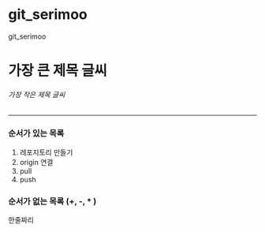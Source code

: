 # git_serimoo
git_serimoo


# 가장 큰 제목 글씨
###### 가장 작은 제목 글씨 

_ _ _ _ _


### 순서가 있는 목록 
1. 레포지토리 만들기 
2. origin 연결
3. pull 
4. push

### 순서가 없는 목록 (+, -, * )


한줄짜리 


